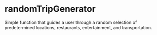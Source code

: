 # randomTripGenerator
Simple function that guides a user through a random selection of predetermined locations, restaurants, entertainment, and transportation. 
